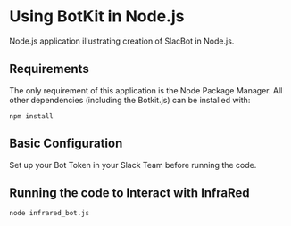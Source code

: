 # Using BotKit in Node.js

Node.js application illustrating creation of SlacBot in Node.js.

## Requirements

The only requirement of this application is the Node Package Manager. All other
dependencies (including the Botkit.js) can be installed with:

    npm install

## Basic Configuration
Set up your Bot Token in your Slack Team before running the code.

## Running the code to Interact with InfraRed
    node infrared_bot.js
